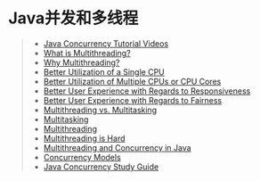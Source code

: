 # Java并发和多线程

>- [Java Concurrency Tutorial Videos]()
>- [What is Multithreading?]()
>- [Why Multithreading?]()
>- [Better Utilization of a Single CPU]()
>- [Better Utilization of Multiple CPUs or CPU Cores]()
>- [Better User Experience with Regards to Responsiveness]()
>- [Better User Experience with Regards to Fairness]()
>- [Multithreading vs. Multitasking]()
>- [Multitasking]()
>- [Multithreading]()
>- [Multithreading is Hard]()
>- [Multithreading and Concurrency in Java]()
>- [Concurrency Models]()
>- [Java Concurrency Study Guide]()

